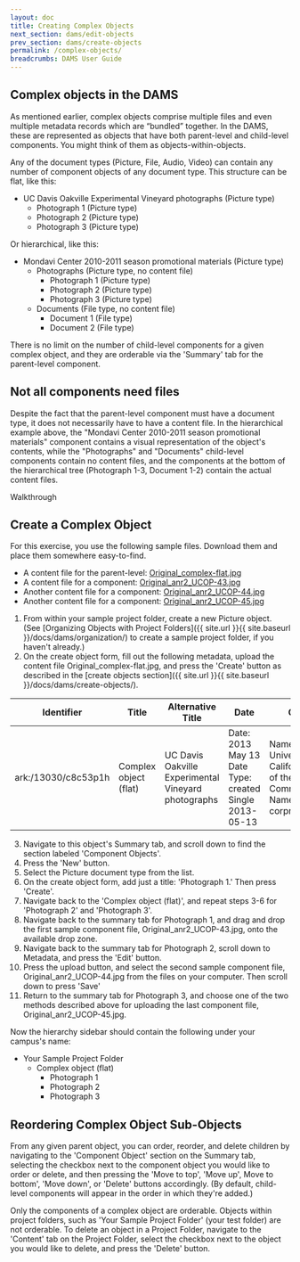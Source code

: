 ```yaml
---
layout: doc
title: Creating Complex Objects
next_section: dams/edit-objects
prev_section: dams/create-objects
permalink: /complex-objects/
breadcrumbs: DAMS User Guide
---
```


## Complex objects in the DAMS
As mentioned earlier, complex objects comprise multiple files and even multiple metadata records which are “bundled” together. In the DAMS, these are represented as objects that have both parent-level and child-level components. You might think of them as objects-within-objects.

Any of the document types (Picture, File, Audio, Video) can contain any number of component objects of any document type. This structure can be flat, like this: 

- UC Davis Oakville Experimental Vineyard photographs (Picture type)
  - Photograph 1 (Picture type)
  - Photograph 2 (Picture type)
  - Photograph 3 (Picture type)

Or hierarchical, like this:

- Mondavi Center 2010-2011 season promotional materials (Picture type)
  - Photographs (Picture type, no content file)
    - Photograph 1 (Picture type)
    - Photograph 2 (Picture type)
    - Photograph 3 (Picture type)
  - Documents (File type, no content file)
    - Document 1 (File type)
    - Document 2 (File type)

There is no limit on the number of child-level components for a given complex object, and they are orderable via the 'Summary' tab for the parent-level component.

## Not all components need files
Despite the fact that the parent-level component must have a document type, it does not necessarily have to have a content file. In the hierarchical example above, the "Mondavi Center 2010-2011 season promotional materials" component contains a visual representation of the object's contents, while the "Photographs" and "Documents" child-level components contain no content files, and the components at the bottom of the hierarchical tree (Photograph 1-3, Document 1-2) contain the actual content files. 

<div class="walkthrough">Walkthrough</div>

## Create a Complex Object
For this exercise, you use the following sample files. Download them and place them somewhere easy-to-find.
- A content file for the parent-level: <a href="{{ site.url }}{{ site.baseurl }}/images/Original_complex-flat.jpg" download>Original_complex-flat.jpg</a>
- A content file for a component: <a href="{{ site.url }}{{ site.baseurl }}/images/Original_anr2_UCOP-43.jpg" download>Original_anr2_UCOP-43.jpg</a>
- Another content file for a component: <a href="{{ site.url }}{{ site.baseurl }}/images/Original_anr2_UCOP-44.jpg" download>Original_anr2_UCOP-44.jpg</a>
- Another content file for a component: <a href="{{ site.url }}{{ site.baseurl }}/images/Original_anr2_UCOP-45.jpg" download>Original_anr2_UCOP-45.jpg</a>

1. From within your sample project folder, create a new Picture object. (See [Organizing Objects with Project Folders]({{ site.url }}{{ site.baseurl }}/docs/dams/organization/) to create a sample project folder, if you haven't already.)
2. On the create object form, fill out the following metadata, upload the content file Original_complex-flat.jpg, and press the 'Create' button as described in the [create objects section]({{ site.url }}{{ site.baseurl }}/docs/dams/create-objects/).

<table>
  <thead>
    <th>Identifier</th>
    <th>Title</th>
    <th>Alternative Title</th>
    <th class="w-1-3">Date</th>
    <th class="w-1-3">Creator</th>
  </thead>
  <tr>
    <td>ark:/13030/c8c53p1h</td>
    <td>Complex object (flat)</td>
    <td>UC Davis Oakville Experimental Vineyard photographs</td>
    <td>
      Date: 2013 May 13<br/>
      Date Type: created<br/>
      Single 2013-05-13
    </td>
    <td>
      Name: University of California Office of the President Communications<br/>
      Name Type: corpname
    </td>
  </tr>
</table>

<ol start="3">
  <li>Navigate to this object's Summary tab, and scroll down to find the section labeled 'Component Objects'.</li>
  <li>Press the 'New' button.</li>
  <li>Select the Picture document type from the list.</li>
  <li>On the create object form, add just a title: 'Photograph 1.' Then press 'Create'.</li>
  <li>Navigate back to the 'Complex object (flat)', and repeat steps 3-6 for 'Photograph 2' and 'Photograph 3'.</li>
  <li>Navigate back to the summary tab for Photograph 1, and drag and drop the first sample component file, Original_anr2_UCOP-43.jpg, onto the available drop zone.</li>
  <li>Navigate back to the summary tab for Photograph 2, scroll down to Metadata, and press the 'Edit' button.</li>
  <li>Press the upload button, and select the second sample component file, Original_anr2_UCOP-44.jpg from the files on your computer. Then scroll down to press 'Save'</li>
  <li>Return to the summary tab for Photograph 3, and choose one of the two methods described above for uploading the last component file, Original_anr2_UCOP-45.jpg.</li> 
</ol>

Now the hierarchy sidebar should contain the following under your campus's name:

- Your Sample Project Folder
  - Complex object (flat)
    - Photograph 1
    - Photograph 2
    - Photograph 3

## Reordering Complex Object Sub-Objects

From any given parent object, you can order, reorder, and delete children by navigating to the 'Component Object' section on the Summary tab, selecting the checkbox next to the component object you would like to order or delete, and then pressing the 'Move to top', 'Move up', Move to bottom', 'Move down', or 'Delete' buttons accordingly. (By default, child-level components will appear in the order in which they're added.)

<div class="note">Only the components of a complex object are orderable. Objects within project folders, such as 'Your Sample Project Folder' (your test folder) are not orderable. To delete an object in a Project Folder, navigate to the 'Content' tab on the Project Folder, select the checkbox next to the object you would like to delete, and press the 'Delete' button.</div>
